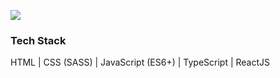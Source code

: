   ![](https://media.giphy.com/media/LrRZtTPLNyGk9BoT7b/giphy.gif)
  
  <h3>Tech Stack</h3>

 HTML | CSS (SASS) | JavaScript (ES6+) | TypeScript | ReactJS



